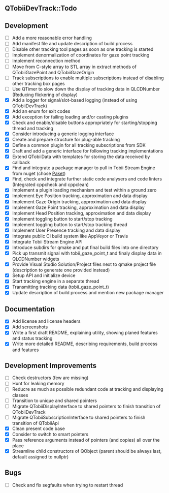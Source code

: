 QTobiiDevTrack::Todo
--

## Development
- [ ] Add a more reasonable error handling
- [ ] Add manifest file and update description of build process
- [ ] Disable other tracking tool pages as soon as one tracking is started
- [ ] Implement denormalization of coordinates for gaze point tracking
- [ ] Implement reconnection method
- [ ] Move from C-style array to STL array in extract methods of QTobiiGazePoint and QTobiiGazeOrigin
- [ ] Track subscriptions to enable multiple subscriptions instead of disabling other tracking box pages
- [ ] Use QTimer to slow down the display of tracking data in QLCDNumber (Reducing flickering of display)
- [x] Add a logger for signal/slot-based logging (instead of using QTobiiDevTrack)
- [x] Add an enum for exit codes
- [x] Add exception for failing loading and/or casting plugins
- [x] Check and enable/disable buttons appropriately for starting/stopping thread and tracking
- [x] Consider introducing a generic logging interface
- [x] Create and prepare structure for plug-able tracking
- [x] Define a common plugin for all tracking subscriptions from SDK
- [x] Draft and add a generic interface for following tracking implementations
- [x] Extend QTobiiData with templates for storing the data received by callback
- [x] Find and integrate a package manager to pull in Tobii Stream Engine from nuget (chose [Paket](https://fsprojects.github.io/Paket/index.html))
- [x] Find, check and integrate further static code analysers and code linters (Integrated cppcheck and cppclean)
- [x] Implement a plugin loading mechanism and test within a ground zero
- [x] Implement Eye Position tracking, approximation and data display
- [x] Implement Gaze Origin tracking, approximation and data display
- [x] Implement Gaze Point tracking, approximation and data display
- [x] Implement Head Position tracking, approximation and data display
- [x] Implement toggling button to start/stop tracking
- [x] Implement toggling button to start/stop tracking thread
- [x] Implement User Presence tracking and data display
- [x] Integrate public CI build system like AppVeyor or Travis
- [x] Integrate Tobii Stream Engine API
- [x] Introduce subdirs for qmake and put final build files into one directory
- [x] Pick up transmit signal with tobii_gaze_point_t and finaly display data in QLCDNumber widgets
- [x] Provide Visual Studio Solution/Project files next to qmake project file (description to generate one provided instead)
- [x] Setup API and initialize device
- [x] Start tracking engine in a separate thread
- [x] Transmitting tracking data (tobii_gaze_point_t)
- [x] Update description of build process and mention new package manager

## Documentation
- [x] Add license and license headers
- [x] Add screenshots
- [x] Write a first draft README, explaining utility, showing planed features and status tracking
- [x] Write more detailed README, describing requirements, build process and features

## Development Improvements
- [ ] Check destructors (few are missing)
- [ ] Hunt for leaking memory
- [ ] Reducre as much as possible redundant code at tracking and displaying classes
- [ ] Transition to unique and shared pointers
- [ ] Migrate QTobiiDisplayInterface to shared pointers to finish transition of QTobiiDevTrack
- [ ] Migrate QTobiiSubscriptionInterface to shared pointers to finish transition of QTobiiApi
- [x] Clean present code base
- [x] Consider to switch to smart pointers
- [x] Pass reference arguments instead of pointers (and copies) all over the place
- [x] Streamline child constructors of QObject (parent should be always last, default assigned to nullptr)

## Bugs
- [ ] Check and fix segfaults when trying to restart thread
